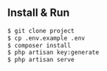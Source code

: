 ## Install & Run

```bash
$ git clone project
$ cp .env.example .env
$ composer install
$ php artisan key:generate
$ php artisan serve
```